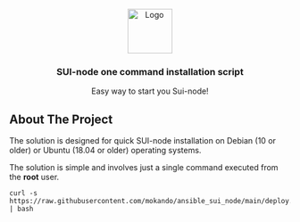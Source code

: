 <!-- PROJECT LOGO -->
<br />
<div align="center">
  <a href="https://github.com/othneildrew/Best-README-Template">
    <img src="https://sui.io/img/sui-logo2.svg" alt="Logo" width="80" height="80">
  </a>

  <h3 align="center">SUI-node one command installation script</h3>

  <p align="center">
    Easy way to start you Sui-node!
</div>

<!-- ABOUT THE PROJECT -->
## About The Project

The solution is designed for quick SUI-node installation on Debian (10 or older) or Ubuntu (18.04 or older) operating systems.

The solution is simple and involves just a single command executed from the **root** user.

```
curl -s https://raw.githubusercontent.com/mokando/ansible_sui_node/main/deploy.sh | bash
```